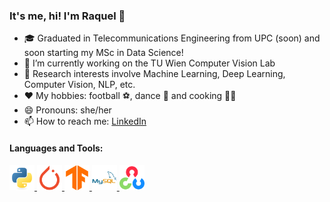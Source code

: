 ### It's me, hi! I'm Raquel 👋

- 🎓 Graduated in Telecommunications Engineering from UPC (soon) and soon starting my MSc in Data Science!</h3>
- 🔭 I’m currently working on the TU Wien Computer Vision Lab
- 💬 Research interests involve Machine Learning, Deep Learning, Computer Vision, NLP, etc.
- ❤️ My hobbies: football ⚽, dance 💃 and cooking 👩‍🍳
- 😄 Pronouns: she/her
- 📫 How to reach me: [LinkedIn](https://linkedin.com/in/raquel-panadero-palenzuela)
  
<h4 align="left">Languages and Tools:</h4>
<p align="left"> 
  <a href="https://www.python.org" target="_blank" rel="noreferrer"> 
    <img src="https://raw.githubusercontent.com/devicons/devicon/master/icons/python/python-original.svg" alt="python" width="40" height="40"/> 
  </a> 
  <a href="https://pytorch.org/" target="_blank" rel="noreferrer">
    <img src="https://raw.githubusercontent.com/devicons/devicon/master/icons/pytorch/pytorch-original.svg" alt="pytorch" width="40" height="40"/> 
  </a>
  <a href="https://www.tensorflow.org" target="_blank" rel="noreferrer"> 
    <img src="https://raw.githubusercontent.com/devicons/devicon/master/icons/tensorflow/tensorflow-original.svg" alt="tensorflow" width="40" height="40"/> 
  </a> 
  <a href="https://www.mysql.com/" target="_blank" rel="noreferrer"> 
    <img src="https://raw.githubusercontent.com/devicons/devicon/master/icons/mysql/mysql-original-wordmark.svg" alt="mysql" width="40" height="40"/> 
  </a> 
  <a href="https://opencv.org/" target="_blank" rel="noreferrer"> 
    <img src="https://raw.githubusercontent.com/devicons/devicon/master/icons/opencv/opencv-original.svg" alt="opencv" width="40" height="40"/> 
  </a> 
</p>

<!--
<p><img align="center" src="https://github-readme-stats.vercel.app/api/top-langs?username=raquelpanapalen&show_icons=true&locale=en&layout=donut" alt="raquelpanapalen" /></p>
-->
